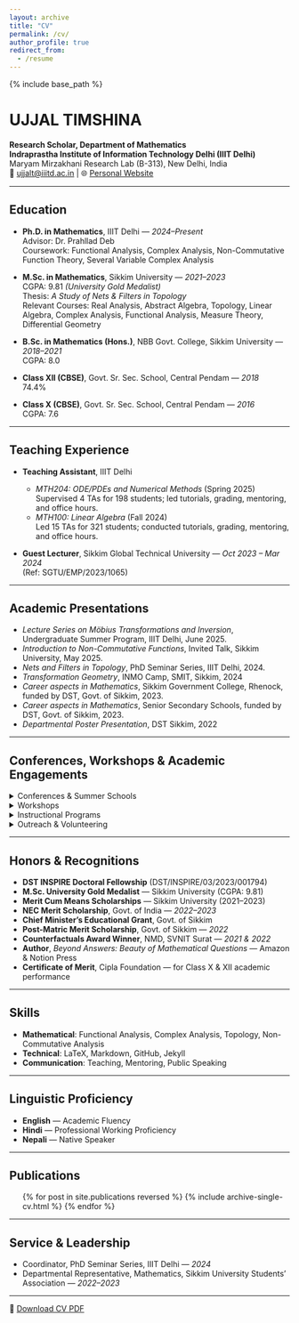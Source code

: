 ```yaml
---
layout: archive
title: "CV"
permalink: /cv/
author_profile: true
redirect_from:
  - /resume
---
```


{% include base_path %}

# UJJAL TIMSHINA

**Research Scholar, Department of Mathematics**  
**Indraprastha Institute of Information Technology Delhi (IIIT Delhi)**  
Maryam Mirzakhani Research Lab (B-313), New Delhi, India  
📧 ujjalt@iiitd.ac.in | 🌐 [Personal Website](https://sites.google.com/iiitd.ac.in/ujjal-timshina/about)

---

## Education

- **Ph.D. in Mathematics**, IIIT Delhi — *2024–Present*  
  Advisor: Dr. Prahllad Deb  
  Coursework: Functional Analysis, Complex Analysis, Non-Commutative Function Theory, Several Variable Complex Analysis  

- **M.Sc. in Mathematics**, Sikkim University — *2021–2023*  
  CGPA: 9.81 *(University Gold Medalist)*  
  Thesis: *A Study of Nets & Filters in Topology*  
  Relevant Courses: Real Analysis, Abstract Algebra, Topology, Linear Algebra, Complex Analysis, Functional Analysis, Measure Theory, Differential Geometry  

- **B.Sc. in Mathematics (Hons.)**, NBB Govt. College, Sikkim University — *2018–2021*  
  CGPA: 8.0  

- **Class XII (CBSE)**, Govt. Sr. Sec. School, Central Pendam — *2018*  
  74.4%

- **Class X (CBSE)**, Govt. Sr. Sec. School, Central Pendam — *2016*  
  CGPA: 7.6

---

## Teaching Experience

- **Teaching Assistant**, IIIT Delhi  
  - *MTH204: ODE/PDEs and Numerical Methods* (Spring 2025)  
    Supervised 4 TAs for 198 students; led tutorials, grading, mentoring, and office hours.  
  - *MTH100: Linear Algebra* (Fall 2024)  
    Led 15 TAs for 321 students; conducted tutorials, grading, mentoring, and office hours.

- **Guest Lecturer**, Sikkim Global Technical University — *Oct 2023 – Mar 2024*  
  (Ref: SGTU/EMP/2023/1065)

---

## Academic Presentations

- *Lecture Series on Möbius Transformations and Inversion*, Undergraduate Summer Program, IIIT Delhi, June 2025. 
- *Introduction to Non-Commutative Functions*, Invited Talk, Sikkim University, May 2025. 
- *Nets and Filters in Topology*, PhD Seminar Series, IIIT Delhi, 2024.  
- *Transformation Geometry*, INMO Camp, SMIT, Sikkim, 2024  
- *Career aspects in Mathematics*, Sikkim Government College, Rhenock, funded by DST, Govt. of Sikkim, 2023.  
- *Career aspects in Mathematics*, Senior Secondary Schools, funded by DST, Govt. of Sikkim, 2023.  
- *Departmental Poster Presentation*, DST Sikkim, 2022  

---
## Conferences, Workshops & Academic Engagements

<details>
<summary>Conferences & Summer Schools</summary>

- Math IntroSeries – Generalized Weyl Algebras and Their Representations  
  University of the Philippines Diliman, NEHU, MSU-IIT, CMU, Linnaeus University — June 30 – July 10, 2025 \\

- Selected Participant: Dynamical Systems and Fractal Geometry, University of North Texas — May 2024 \\

- Selected Participant: Mathematics of Random Systems, RIMS, Kyoto University — September 2023 \\

- CREST School on Applied Combinatorics — TCG CREST, Kolkata — July 2022 \\

- National Seminar on Topology, NEHU, Shillong — 2022 \\

- International Webinar on Fundamental Mathematics, Assam Kaziranga University — August 30 – Sept 1, 2022 \\

</details>

<details>
<summary>Workshops</summary>

- Young Mathematicians in Operator Algebra (YMOA) — ISI Delhi, March 2025  
- Graph Theory and Applications, NBBGC — 2023  
- Recent Advances in Mathematics, Calcutta University — 2022  
- Research Data Management, Bennett University — 2022  
- Number Theory Series, SLIET — 2023

</details>

<details>
<summary>Instructional Programs</summary>

- Instructional School for Teachers in Real Analysis, IIT Bombay & TIFR — Manipal Institute of Technology, Sikkim (Dec 2022)  
- MTTS Level-1, funded by NBHM — 2021

</details>

<details>
<summary>Outreach & Volunteering</summary>

- Tutorial Assistant, INMO Camp, SMIT Sikkim — 2024  
- Tutorial Assistant, National Mathematics Day, DST Sikkim — 2024  
- Coordinator, PhD Seminar Series, IIIT Delhi — Winter 2024  
- Lectures on Career in Mathematics, Govt. Schools (Daramdin & Tashiding) — 2023  
- Poster Presenter, Science Expo — DST Sikkim, 2022

</details>



---
## Honors & Recognitions

- **DST INSPIRE Doctoral Fellowship** (DST/INSPIRE/03/2023/001794)  
- **M.Sc. University Gold Medalist** — Sikkim University (CGPA: 9.81)  
- **Merit Cum Means Scholarships** — Sikkim University (2021–2023)  
- **NEC Merit Scholarship**, Govt. of India — *2022–2023*  
- **Chief Minister’s Educational Grant**, Govt. of Sikkim  
- **Post-Matric Merit Scholarship**, Govt. of Sikkim — *2022*  
- **Counterfactuals Award Winner**, NMD, SVNIT Surat — *2021 & 2022*  
- **Author**, *Beyond Answers: Beauty of Mathematical Questions* — Amazon & Notion Press  
- **Certificate of Merit**, Cipla Foundation — for Class X & XII academic performance

---

## Skills

- **Mathematical**: Functional Analysis, Complex Analysis, Topology, Non-Commutative Analysis  
- **Technical**: LaTeX, Markdown, GitHub, Jekyll  
- **Communication**: Teaching, Mentoring, Public Speaking

---

## Linguistic Proficiency

- **English** — Academic Fluency  
- **Hindi** — Professional Working Proficiency  
- **Nepali** — Native Speaker

---

## Publications

<ul>
  {% for post in site.publications reversed %}
    {% include archive-single-cv.html %}
  {% endfor %}
</ul>

---

## Service & Leadership

- Coordinator, PhD Seminar Series, IIIT Delhi — *2024*  
- Departmental Representative, Mathematics, Sikkim University Students’ Association — *2022–2023*

---

📄 [Download CV PDF](https://drive.google.com/file/d/16XAuhtTij6adKfIaDxyOQ4UesiZiRTZ3/view?usp=drive_link)
